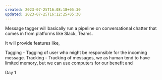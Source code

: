```yaml
---
created: 2023-07-25T16:08:18+05:30
updated: 2023-07-25T16:12:25+05:30
---
```


Message tagger will basically run a pipeline on conversational chatter that comes in from platforms like Slack, Teams.

It will provide features like,

Tagging - Tagging of user who might be responsible for the incoming message.
Tracking - Tracking of messages, we as human tend to have limited memory, but we can use computers for our benefit and 

Day 1
